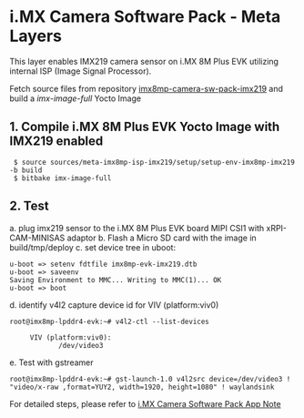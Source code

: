 # i.MX Camera Software Pack - Meta Layers
This layer enables IMX219 camera sensor on i.MX 8M Plus EVK utilizing internal ISP (Image Signal Processor). 

Fetch source files from repository [imx8mp-camera-sw-pack-imx219](https://github.com/nxp-imx-support/imx-camera-sw-pack-source/imx8mp-camera-sw-pack-imx219.git) and build a *imx-image-full* Yocto Image 

## 1. Compile i.MX 8M Plus EVK Yocto Image with IMX219 enabled
     $ source sources/meta-imx8mp-isp-imx219/setup/setup-env-imx8mp-imx219 -b build
     $ bitbake imx-image-full

## 2. Test
a. plug imx219 sensor to the i.MX 8M Plus EVK board MIPI CSI1 with xRPI-CAM-MINISAS adaptor
b. Flash a Micro SD card with the image in build/tmp/deploy
c. set device tree in uboot:

    u-boot => setenv fdtfile imx8mp-evk-imx219.dtb
    u-boot => saveenv
    Saving Environment to MMC... Writing to MMC(1)... OK
    u-boot => boot

d. identify v4l2 capture device id for VIV (platform:viv0)

    root@imx8mp-lpddr4-evk:~# v4l2-ctl --list-devices
    
         VIV (platform:viv0):
                /dev/video3

e. Test with gstreamer
    
    root@imx8mp-lpddr4-evk:~# gst-launch-1.0 v4l2src device=/dev/video3 ! "video/x-raw ,format=YUY2, width=1920, height=1080" ! waylandsink

For detailed steps, please refer to [i.MX Camera Software Pack App Note](https://www.nxp.com/docs/en/application-note/AN14376.pdf) 
